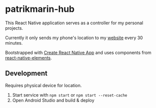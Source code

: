 # patrikmarin-hub
This React Native application serves as a controller for my personal projects.

Currently it only sends my phone's location to my [website](https://github.com/marinp1/patrikmarin.fi) every 30 minutes.

Bootstrapped with [Create React Native App](https://github.com/react-community/create-react-native-app) and uses components from [react-native-elements](https://github.com/react-native-training/react-native-elements).

## Development
Requires physical device for location.
1. Start service with `npm start` or `npm start --reset-cache`
2. Open Android Studio and build & deploy
